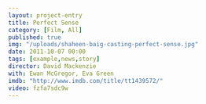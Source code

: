 ```yaml
---
layout: project-entry
title: Perfect Sense
category: [Film, All]
published: true
img: "/uploads/shaheen-baig-casting-perfect-sense.jpg"
date: 2011-10-07 00:00
tags: [example,news,story]
director: David Mackenzie
with: Ewan McGregor, Eva Green
imdb: "http://www.imdb.com/title/tt1439572/"
video: fzfa7sdc9w
---
```



